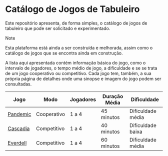 # Catálogo de Jogos de Tabuleiro

Este repositório apresenta, de forma simples, o catálogo de jogos de tabuleiro que pode ser solicitado e experimentado.

> [!NOTE]
> Esta plataforma está ainda a ser construída e melhorada, assim como o catálogo de jogos que se encontra ainda em
> construção.


A lista aqui apresentada contém informação básica do jogo, como o intervalo de jogadores, o tempo médio de jogo,
a dificuldade e se se trata de um jogo cooperativo ou competitivo.
Cada jogo tem, também, a sua própria página de detalhes onde uma sinopse e imagem do jogo podem ser consultadas.

  | Jogo                            | Modo        | Jogadores | Duração Média | Dificuldade       |
  | ---                             | ---         | ---       | ---           | ---               |
  | [Pandemic](./games/pandemic.md) | Cooperativo | 1 a 4     | 45 minutos    | Dificuldade média |
  | [Cascadia](./games/cascadia.md) | Competitivo | 1 a 4     | 40 minutos    | Dificuldade baixa |
  | [Everdell](./games/everdell.md) | Competitivo | 1 a 4     | 60 minutos    | Dificuldade média |
